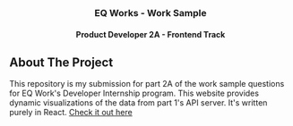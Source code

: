 <br />
<p align="center">

  <h3 align="center">EQ Works - Work Sample</h3>
  <h4 align="center">Product Developer 2A - Frontend Track</h4>

</p>

## About The Project

This repository is my submission for part 2A of the work sample questions for EQ Work's Developer Internship program. This website provides dynamic visualizations of the data from part 1's API server. It's written purely in React. [Check it out here](https://sprinkle-defiant-schooner.glitch.me/)
